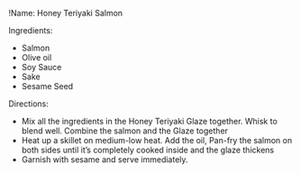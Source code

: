 !Name: Honey Teriyaki Salmon

Ingredients:
- Salmon
- Olive oil
- Soy Sauce
- Sake
- Sesame Seed

Directions:
- Mix all the ingredients in the Honey Teriyaki Glaze together. Whisk to blend well. Combine the salmon and the Glaze together
- Heat up a skillet on medium-low heat. Add the oil, Pan-fry the salmon on both sides until it’s completely cooked inside and the glaze thickens
- Garnish with sesame and serve immediately.
